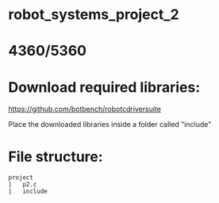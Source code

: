 # robot_systems_project_2

# 4360/5360

# Download required libraries:
https://github.com/botbench/robotcdriversuite

Place the downloaded libraries inside a folder called "include"

# File structure:
```
project
|   p2.c
|   include
```
